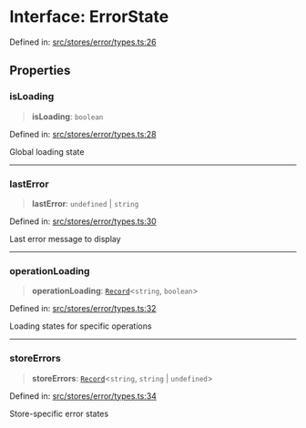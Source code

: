 # Interface: ErrorState

Defined in: [src/stores/error/types.ts:26](https://github.com/Nick2bad4u/Uptime-Watcher/blob/dca5483e793478722cd3e6e125cafcec5fc771f0/src/stores/error/types.ts#L26)

## Properties

### isLoading

> **isLoading**: `boolean`

Defined in: [src/stores/error/types.ts:28](https://github.com/Nick2bad4u/Uptime-Watcher/blob/dca5483e793478722cd3e6e125cafcec5fc771f0/src/stores/error/types.ts#L28)

Global loading state

***

### lastError

> **lastError**: `undefined` \| `string`

Defined in: [src/stores/error/types.ts:30](https://github.com/Nick2bad4u/Uptime-Watcher/blob/dca5483e793478722cd3e6e125cafcec5fc771f0/src/stores/error/types.ts#L30)

Last error message to display

***

### operationLoading

> **operationLoading**: [`Record`](https://www.typescriptlang.org/docs/handbook/utility-types.html#recordkeys-type)\<`string`, `boolean`\>

Defined in: [src/stores/error/types.ts:32](https://github.com/Nick2bad4u/Uptime-Watcher/blob/dca5483e793478722cd3e6e125cafcec5fc771f0/src/stores/error/types.ts#L32)

Loading states for specific operations

***

### storeErrors

> **storeErrors**: [`Record`](https://www.typescriptlang.org/docs/handbook/utility-types.html#recordkeys-type)\<`string`, `string` \| `undefined`\>

Defined in: [src/stores/error/types.ts:34](https://github.com/Nick2bad4u/Uptime-Watcher/blob/dca5483e793478722cd3e6e125cafcec5fc771f0/src/stores/error/types.ts#L34)

Store-specific error states

